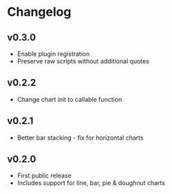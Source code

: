 # Changelog

## v0.3.0

* Enable plugin registration
* Preserve raw scripts without additional quotes

## v0.2.2

* Change chart init to callable function

## v0.2.1

* Better bar stacking - fix for horizontal charts

## v0.2.0

* First public release
* Includes support for line, bar, pie & doughnut charts